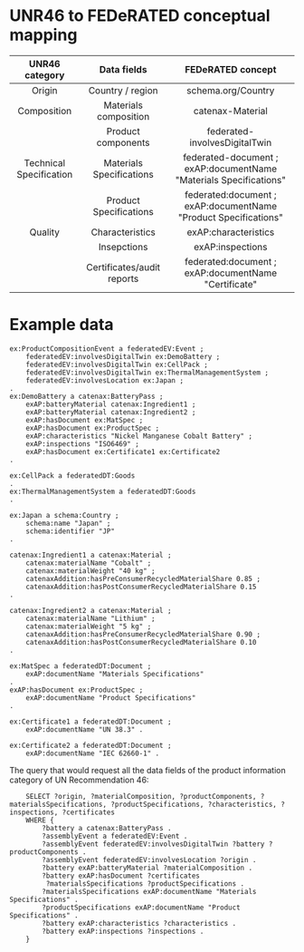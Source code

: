 # UNR46 to FEDeRATED conceptual mapping

| UNR46 category              | Data fields | FEDeRATED concept |
| :----------------: | :------: |:----: |
| Origin        |   Country / region   | schema.org/Country |
| Composition           |   Materials composition   | catenax-Material |
|| Product components| federated-involvesDigitalTwin  |
| Technical Specification    |  Materials Specifications   | federated-document ; exAP:documentName "Materials Specifications" |
| | Product Specifications | federated:document ; exAP:documentName "Product Specifications" |
| Quality | Characteristics | exAP:characteristics |
| | Insepctions | exAP:inspections |
| | Certificates/audit reports | federated:document ; exAP:documentName "Certificate" | 

# Example data

    ex:ProductCompositionEvent a federatedEV:Event ;
        federatedEV:involvesDigitalTwin ex:DemoBattery ;
        federatedEV:involvesDigitalTwin ex:CellPack ;
        federatedEV:involvesDigitalTwin ex:ThermalManagementSystem ;
        federatedEV:involvesLocation ex:Japan ;
    .
    ex:DemoBattery a catenax:BatteryPass ;
        exAP:batteryMaterial catenax:Ingredient1 ;
        exAP:batteryMaterial catenax:Ingredient2 ;
        exAP:hasDocument ex:MatSpec ;
        exAP:hasDocument ex:ProductSpec ;
        exAP:characteristics "Nickel Manganese Cobalt Battery" ;
        exAP:inspections "ISO6469" ;
        exAP:hasDocument ex:Certificate1 ex:Certificate2 
    .
    
    ex:CellPack a federatedDT:Goods 
    .
    ex:ThermalManagementSystem a federatedDT:Goods 
    .

    ex:Japan a schema:Country ;
        schema:name "Japan" ;
        schema:identifier "JP" 
    .

    catenax:Ingredient1 a catenax:Material ;
        catenax:materialName "Cobalt" ;
        catenax:materialWeight "40 kg" ;
        catenaxAddition:hasPreConsumerRecycledMaterialShare 0.85 ;
        catenaxAddition:hasPostConsumerRecycledMaterialShare 0.15
    .

    catenax:Ingredient2 a catenax:Material ;
        catenax:materialName "Lithium" ;
        catenax:materialWeight "5 kg" ;
        catenaxAddition:hasPreConsumerRecycledMaterialShare 0.90 ;
        catenaxAddition:hasPostConsumerRecycledMaterialShare 0.10
    .

    ex:MatSpec a federatedDT:Document ;
        exAP:documentName "Materials Specifications"
    .
    exAP:hasDocument ex:ProductSpec ;
        exAP:documentName "Product Specifications"
    .

    ex:Certificate1 a federatedDT:Document ;
        exAP:documentName "UN 38.3" .
    
    ex:Certificate2 a federatedDT:Document ;
        exAP:documentName "IEC 62660-1" .


The query that would request all the data fields of the product information category of UN Recommendation 46:

        SELECT ?origin, ?materialComposition, ?productComponents, ?materialsSpecifications, ?productSpecifications, ?characteristics, ?inspections, ?certificates
        WHERE {
            ?battery a catenax:BatteryPass .
            ?assemblyEvent a federatedEV:Event .
            ?assemblyEvent federatedEV:involvesDigitalTwin ?battery ?productComponents .
            ?assemblyEvent federatedEV:involvesLocation ?origin .
            ?battery exAP:batteryMaterial ?materialComposition .
            ?battery exAP:hasDocument ?certificates
             ?materialsSpecifications ?productSpecifications .
            ?materialsSpecifications exAP:documentName "Materials Specifications" .
            ?productSpecifications exAP:documentName "Product Specifications" .
            ?battery exAP:characteristics ?characteristics .
            ?battery exAP:inspections ?inspections .
        }